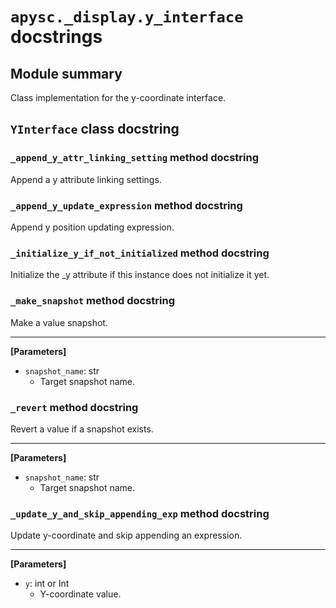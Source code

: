 # `apysc._display.y_interface` docstrings

## Module summary

Class implementation for the y-coordinate interface.

## `YInterface` class docstring

### `_append_y_attr_linking_setting` method docstring

Append a y attribute linking settings.

### `_append_y_update_expression` method docstring

Append y position updating expression.

### `_initialize_y_if_not_initialized` method docstring

Initialize the _y attribute if this instance does not initialize it yet.

### `_make_snapshot` method docstring

Make a value snapshot.<hr>

**[Parameters]**

- `snapshot_name`: str
  - Target snapshot name.

### `_revert` method docstring

Revert a value if a snapshot exists.<hr>

**[Parameters]**

- `snapshot_name`: str
  - Target snapshot name.

### `_update_y_and_skip_appending_exp` method docstring

Update y-coordinate and skip appending an expression.<hr>

**[Parameters]**

- `y`: int or Int
  - Y-coordinate value.